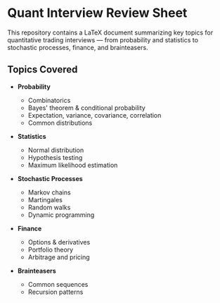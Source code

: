# Quant Interview Review Sheet

This repository contains a LaTeX document summarizing key topics for quantitative trading interviews — from probability and statistics to stochastic processes, finance, and brainteasers.

## Topics Covered

- **Probability**
  - Combinatorics
  - Bayes' theorem & conditional probability
  - Expectation, variance, covariance, correlation
  - Common distributions

- **Statistics**
  - Normal distribution
  - Hypothesis testing
  - Maximum likelihood estimation

- **Stochastic Processes**
  - Markov chains
  - Martingales
  - Random walks
  - Dynamic programming

- **Finance**
  - Options & derivatives
  - Portfolio theory
  - Arbitrage and pricing

- **Brainteasers**
  - Common sequences
  - Recursion patterns
